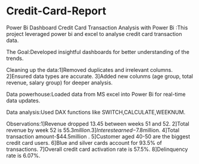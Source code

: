 # Credit-Card-Report
Power Bi Dashboard
Credit Card Transaction Analysis with Power Bi :This project leveraged power bi and excel to analyse credit card transaction data.

The Goal:Developed insightful dashboards for better understanding of the trends.

Cleaning up the data:1]Removed duplicates and irrelevant columns.
2]Ensured data types are accurate.
3]Added new colunms (age group, total revenue, salary group) for deeper analysis.

Data powerhouse:Loaded data from MS excel into Power Bi for real-time data updates.

Data analysis:Used DAX functions like SWITCH,CALCULATE,WEEKNUM.

Observations:1]Revenue dropped 13.45 between weeks 51 and 52.
2]Total revenue by week 52 is $55.3 million.
3]Interest earned-$7.8million.
4]Total transaction amount-$44.5million .
5]Customer aged 40-50 are the biggest credit card users.
6]Blue and silver cards account for 93.5% of transactions.
7]Overall credit card activation rate is 57.5%.
8]Delinquency rate is 6.07%.

